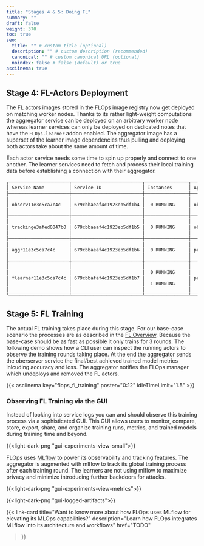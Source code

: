 ```yaml
---
title: "Stages 4 & 5: Doing FL"
summary: ""
draft: false
weight: 370
toc: true
seo:
  title: "" # custom title (optional)
  description: "" # custom description (recommended)
  canonical: "" # custom canonical URL (optional)
  noindex: false # false (default) or true
asciinema: true
---
```


## Stage 4: FL-Actors Deployment

The FL actors images stored in the FLOps image registry now get deployed on matching worker nodes.
Thanks to its rather light-weight computations the aggregator service can be deployed on an arbitrary worker node whereas learner services can only be deployed on dedicated notes that have the `FLOps-learner` addon enabled.
The aggregator image has a superset of the learner image dependencies thus pulling and deploying both actors take about the same amount of time.

Each actor service needs some time to spin up properly and connect to one another.
The learner services need to fetch and process their local training data before establishing a connection with their aggregator.


```bash
╭──────────────────────┬──────────────────────────┬────────────────┬──────────────────┬──────────────────────────╮
│ Service Name         │ Service ID               │ Instances      │ App Name         │ App ID                   │
├──────────────────────┼──────────────────────────┼────────────────┼──────────────────┼──────────────────────────┤
│                      │                          │                │                  │                          │
│ observ11e3c5ca7c4c   │ 679cbbaeaf4c1923eb5df1b4 │  0 RUNNING     │ observatory      │ 679cbbadaf4c1923eb5df1b2 │
│                      │                          │                │                  │                          │
├──────────────────────┼──────────────────────────┼────────────────┼──────────────────┼──────────────────────────┤
│                      │                          │                │                  │                          │
│ trackinge3afed0047b0 │ 679cbbaeaf4c1923eb5df1b5 │  0 RUNNING     │ observatory      │ 679cbbadaf4c1923eb5df1b2 │
│                      │                          │                │                  │                          │
├──────────────────────┼──────────────────────────┼────────────────┼──────────────────┼──────────────────────────┤
│                      │                          │                │                  │                          │
│ aggr11e3c5ca7c4c     │ 679cbbaeaf4c1923eb5df1b6 │  0 RUNNING     │ projc911185f81c4 │ 679cbbaeaf4c1923eb5df1b3 │
│                      │                          │                │                  │                          │
├──────────────────────┼──────────────────────────┼────────────────┼──────────────────┼──────────────────────────┤
│                      │                          │                │                  │                          │
│                      │                          │  0 RUNNING     │                  │                          │
│ flearner11e3c5ca7c4c │ 679cbbafaf4c1923eb5df1b7 │                │ projc911185f81c4 │ 679cbbaeaf4c1923eb5df1b3 │
│                      │                          │  1 RUNNING     │                  │                          │
│                      │                          │                │                  │                          │
╰──────────────────────┴──────────────────────────┴────────────────┴──────────────────┴──────────────────────────╯
```

## Stage 5: FL Training

The actual FL training takes place during this stage.
For our base-case scenario the processes are as described in the [FL Overview](/docs/concepts/flops/fl-basics/#federated-learning-overview).
Because the base-case should be as fast as possible it only trains for 3 rounds.
The following demo shows how a CLI user can inspect the running actors to observe the training rounds taking place.
At the end the aggregator sends the oberserver service the final/best achieved trained model metrics inlcuding accuracy and loss.
The aggregator notifies the FLOps manager which undeploys and removed the FL actors.

{{< asciinema key="flops_fl_training" poster="0:12" idleTimeLimit="1.5" >}}

### Observing FL Training via the GUI

Instead of looking into service logs you can and should observe this training process via a sophisticated GUI.
This GUI allows users to monitor, compare, store, export, share, and organize training runs, metrics, and trained models during training time and beyond.

{{<light-dark-png "gui-experiments-view-small">}}

FLOps uses [MLflow](https://mlflow.org/) to power its observability and tracking features.
The aggregator is augmented with mlflow to track its global training process after each training round.
The learners are not using mlflow to maximize privacy and minimize introducing further backdoors for attacks.

{{<light-dark-png "gui-experiments-view-metrics">}}

{{<light-dark-png "gui-logged-artifacts">}}

{{< link-card
  title="Want to know more about how FLOps uses MLflow for elevating its MLOps capabilities?"
  description="Learn how FLOps integrates MLflow into its architecture and workflows"
  href="TODO"
>}}
